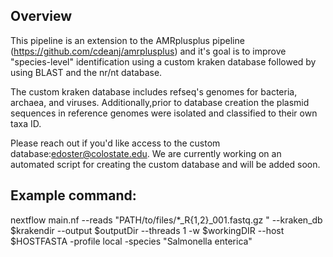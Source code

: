 Overview
--------

This pipeline is an extension to the AMRplusplus pipeline (https://github.com/cdeanj/amrplusplus) and it's goal is to improve "species-level" identification using a custom kraken database followed by using BLAST and the nr/nt database. 

The custom kraken database includes refseq's genomes for bacteria, archaea, and viruses. Additionally,prior to database creation the plasmid sequences in reference genomes were isolated and classified to their own taxa ID. 

Please reach out if you'd like access to the custom database:edoster@colostate.edu.
We are currently working on an automated script for creating the custom database and will be added soon.

## Example command:
nextflow main.nf --reads "PATH/to/files/*_R{1,2}_001.fastq.gz " --kraken_db $krakendir --output $outputDir --threads 1 -w $workingDIR --host $HOSTFASTA -profile local -species "Salmonella enterica"

